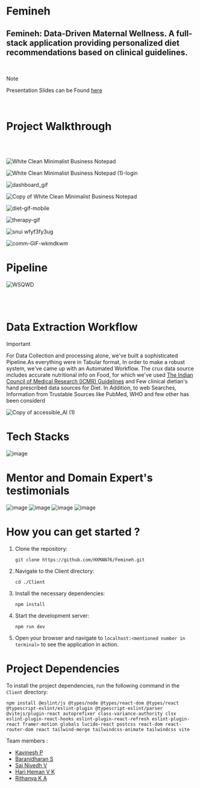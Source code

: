 


# Femineh

## Femineh: Data-Driven Maternal Wellness. A full-stack application providing personalized diet recommendations based on clinical guidelines.

<br>

> [!NOTE]
> Presentation Slides can be Found [here](https://prezi.com/view/joNumR4LyBmTJUCGhL7s/)

<br>

# Project Walkthrough


</br>

<br>

![White Clean Minimalist Business Notepad](https://github.com/user-attachments/assets/896a4727-915c-4102-8600-37ec3c2921b9)

![White Clean Minimalist Business Notepad (1)-login](https://github.com/user-attachments/assets/5ecc71cf-ae4e-4e87-ae99-d4d0416c11e4)


![dashboard_gif](https://github.com/user-attachments/assets/390216f7-5407-43c8-a06e-041ae2221cee)

![Copy of White Clean Minimalist Business Notepad](https://github.com/user-attachments/assets/ad1739dd-84e2-4960-9ddb-7cd54061a3ae)


![diet-gif-mobile](https://github.com/user-attachments/assets/57d6420c-9750-4a20-bdd4-a8898dc82eeb)

![therapy-gif](https://github.com/user-attachments/assets/76b65ba4-81bb-4c97-8d02-424cdb29fe98)

![snui wfyf3fy3ug](https://github.com/user-attachments/assets/91e7233e-e7a5-4272-97b1-87338da1e46f)

![comm-GIF-wkmdkwm](https://github.com/user-attachments/assets/50773652-c799-47f6-a188-d08dcff33a43)


# Pipeline

![WSQWD](https://github.com/user-attachments/assets/f0aad85e-28c6-4778-8683-b1144d88d4aa)

</br>

<br>

# Data Extraction Workflow

> [!IMPORTANT]  
> For Data Collection and processing alone, we've built a sophisticated Pipeline.As everything were in Tabular format, In order to make a robust system, we've came up with an Automated Workflow. The crux data source includes accurate nutritional info on Food, for which we've used [The Indian Council of Medical Research (ICMR) Guidelines](https://www.icmr.gov.in/guidelines) and Few clinical dietian's hand prescribed data sources for Diet. In Addition, to web Searches, Information from Trustable Sources like PubMed, WHO and few other has been considerd

![Copy of accessible_AI (1)](https://github.com/user-attachments/assets/7a11b250-9082-48bc-ac99-ed643061d106)


# Tech Stacks
![image](https://github.com/user-attachments/assets/028d5fd8-4a31-4b3b-87e4-e8779afa3ca8)


# Mentor and Domain Expert's testimonials

![image](https://github.com/user-attachments/assets/b5632d3d-a5b9-4b88-bc63-ed1a4af82d5f)
![image](https://github.com/user-attachments/assets/0b483f60-74ff-4679-8487-a364fde77e1b)
![image](https://github.com/user-attachments/assets/f57a4aeb-8835-4f08-9eb6-f8cb2a960980)
![image](https://github.com/user-attachments/assets/1cf23e27-237e-4be7-85dc-fd2d6eb2c589)




# How you can get started ?

1. Clone the repository:
    ```
    git clone https://github.com/HXMAN76/Femineh.git
    ```
2. Navigate to the Client directory:
    ```
    cd ./Client
    ```
3. Install the necessary dependencies:
    ```
    npm install
    ```
4. Start the development server:
    ```
    npm run dev
    ```
5. Open your browser and navigate to `localhost:<mentioned number in terminal>` to see the application in action.

# Project Dependencies
To install the project dependencies, run the following command in the `Client` directory:
```
npm install @eslint/js @types/node @types/react-dom @types/react @typescript-eslint/eslint-plugin @typescript-eslint/parser @vitejs/plugin-react autoprefixer class-variance-authority clsx eslint-plugin-react-hooks eslint-plugin-react-refresh eslint-plugin-react framer-motion globals lucide-react postcss react-dom react-router-dom react tailwind-merge tailwindcss-animate tailwindcss vite
```

Team members :
- [Kavinesh P](https://github.com/kavinesh11)
- [Baranidharan S](https://github.com/imbaraniii)
- [Sai Nivedh V](https://github.com/SaiNivedh26)
- [Hari Heman V K](https://github.com/HXMAN76)
- [Rithanya K A](https://github.com/rithanya08)

